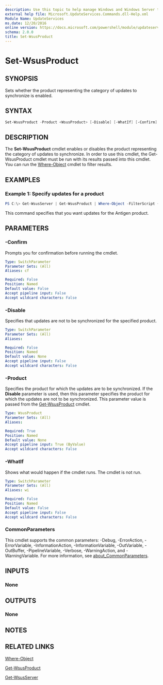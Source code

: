 ```yaml
---
description: Use this topic to help manage Windows and Windows Server technologies with Windows PowerShell.
external help file: Microsoft.UpdateServices.Commands.dll-Help.xml
Module Name: UpdateServices
ms.date: 12/20/2016
online version: https://docs.microsoft.com/powershell/module/updateservices/set-wsusproduct?view=windowsserver2022-ps&wt.mc_id=ps-gethelp
schema: 2.0.0
title: Set-WsusProduct
---
```


# Set-WsusProduct

## SYNOPSIS

Sets whether the product representing the category of updates to synchronize is enabled.

## SYNTAX

```powershell
Set-WsusProduct -Product <WsusProduct> [-Disable] [-WhatIf] [-Confirm] [<CommonParameters>]
```

## DESCRIPTION

The **Set-WsusProduct** cmdlet enables or disables the product representing the category of updates to synchronize. In order to use this cmdlet, the Get-WsusProduct cmdlet must be run with its results passed into this cmdlet. You can run the [Where-Object](https://go.microsoft.com/fwlink/?LinkID=113423) cmdlet to filter results.

## EXAMPLES

### Example 1: Specify updates for a product

```powershell
PS C:\> Get-WsusServer | Get-WsusProduct | Where-Object -FilterScript {$_.product.title -Eq "Antigen"} | Set-WsusProduct
```

This command specifies that you want updates for the Antigen product.

## PARAMETERS

### -Confirm

Prompts you for confirmation before running the cmdlet.

```yaml
Type: SwitchParameter
Parameter Sets: (All)
Aliases: cf

Required: False
Position: Named
Default value: False
Accept pipeline input: False
Accept wildcard characters: False
```

### -Disable

Specifies that updates are not to be synchronized for the specified product.

```yaml
Type: SwitchParameter
Parameter Sets: (All)
Aliases:

Required: False
Position: Named
Default value: None
Accept pipeline input: False
Accept wildcard characters: False
```

### -Product

Specifies the product for which the updates are to be synchronized. If the **Disable** parameter is used, then this parameter specifies the product for which the updates are not to be synchronized. This parameter value is passed from the [Get-WsusProduct](./Get-WsusProduct.md) cmdlet.

```yaml
Type: WsusProduct
Parameter Sets: (All)
Aliases:

Required: True
Position: Named
Default value: None
Accept pipeline input: True (ByValue)
Accept wildcard characters: False
```

### -WhatIf

Shows what would happen if the cmdlet runs. The cmdlet is not run.

```yaml
Type: SwitchParameter
Parameter Sets: (All)
Aliases: wi

Required: False
Position: Named
Default value: False
Accept pipeline input: False
Accept wildcard characters: False
```

### CommonParameters

This cmdlet supports the common parameters: -Debug, -ErrorAction, -ErrorVariable, -InformationAction, -InformationVariable, -OutVariable, -OutBuffer, -PipelineVariable, -Verbose, -WarningAction, and -WarningVariable. For more information, see [about_CommonParameters](https://go.microsoft.com/fwlink/?LinkID=113216).

## INPUTS

### None

## OUTPUTS

### None

## NOTES

## RELATED LINKS

[Where-Object](https://go.microsoft.com/fwlink/p/?LinkID=289623)

[Get-WsusProduct](./Get-WsusProduct.md)

[Get-WsusServer](./Get-WsusServer.md)
